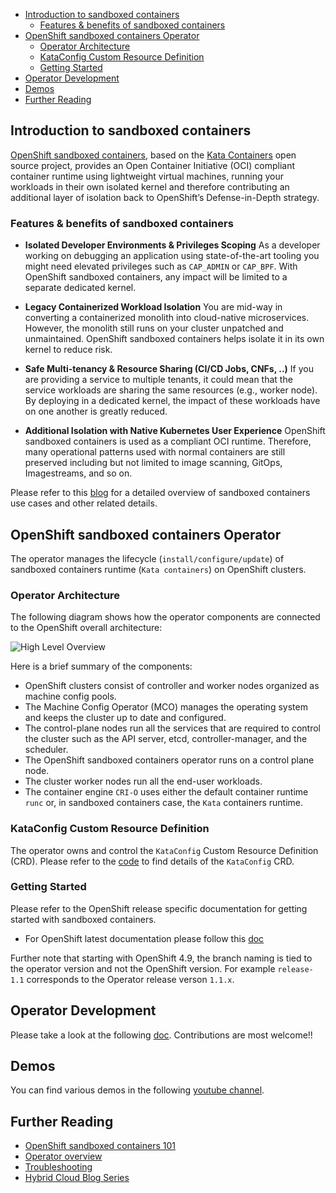<!-- TOC start -->
- [Introduction to sandboxed containers](#introduction-to-sandboxed-containers)
  * [Features & benefits of sandboxed containers](#features-benefits-of-sandboxed-containers)
- [OpenShift sandboxed containers Operator](#openshift-sandboxed-containers-operator)
  * [Operator Architecture](#operator-architecture)
  * [KataConfig Custom Resource Definition](#kataconfig-custom-resource-definition)
  * [Getting Started](#getting-started)
- [Operator Development](#operator-development)
- [Demos](#demos)
- [Further Reading](#further-reading)
<!-- TOC end -->


## Introduction to sandboxed containers

[OpenShift sandboxed containers](https://www.redhat.com/en/openshift-sandboxed-containers), based on the [Kata Containers](https://katacontainers.io/) open source project, provides an Open Container Initiative (OCI) compliant container runtime using lightweight virtual machines, running your workloads in their own isolated kernel and therefore contributing an additional layer of isolation back to OpenShift’s Defense-in-Depth strategy. 

### Features & benefits of sandboxed containers

- **Isolated Developer Environments & Privileges Scoping** 
As a developer working on debugging an application using state-of-the-art tooling you might need elevated privileges such as `CAP_ADMIN` or `CAP_BPF`. With OpenShift sandboxed containers, any impact will be limited to a separate dedicated kernel.

- **Legacy Containerized Workload Isolation** 
You are mid-way in converting a containerized monolith into cloud-native microservices. However, the monolith still runs on your cluster unpatched and unmaintained. OpenShift sandboxed containers helps isolate it in its own kernel to reduce risk.

- **Safe Multi-tenancy & Resource Sharing (CI/CD Jobs, CNFs, ..)** 
If you are providing a service to multiple tenants, it could mean that the service workloads are sharing the same resources (e.g., worker node). By deploying in a dedicated kernel, the impact of these workloads have on one another is greatly reduced.

- **Additional Isolation with Native Kubernetes User Experience**
OpenShift sandboxed containers is used as a compliant OCI runtime. Therefore, many operational patterns used with normal containers are still preserved including but not limited to image scanning, GitOps, Imagestreams, and so on.

Please refer to this [blog](https://cloud.redhat.com/blog/the-dawn-of-openshift-sandboxed-containers-overview) for a detailed overview of sandboxed containers use cases and other related details.

## OpenShift sandboxed containers Operator

The operator manages the lifecycle (`install/configure/update`) of sandboxed containers runtime (`Kata containers`) on OpenShift clusters.

### Operator Architecture

The following diagram shows how the operator components are connected to the OpenShift overall architecture:

![High Level Overview](./docs/arch.png)


Here is a brief summary of the components:

- OpenShift clusters consist of controller and worker nodes organized as  machine config pools. 
- The Machine Config Operator (MCO) manages the operating system and keeps the cluster up to date and configured.
- The control-plane nodes run all the services that are required to control the cluster such as the API server, etcd, controller-manager, and the scheduler. 
- The OpenShift sandboxed containers operator runs on a control plane node.
- The cluster worker nodes run all the end-user workloads. 
- The container engine `CRI-O` uses either the default container runtime `runc` or, in sandboxed containers case, the `Kata` containers runtime.

### KataConfig Custom Resource Definition

The operator owns and control the `KataConfig` Custom Resource Definition (CRD).
Please refer to the [code](https://github.com/openshift/sandboxed-containers-operator/blob/main/api/v1/kataconfig_types.go) to find details of the `KataConfig` CRD.

### Getting Started

Please refer to the OpenShift release specific documentation for getting started with sandboxed containers. 
- For OpenShift latest documentation please follow this [doc](https://docs.openshift.com/container-platform/latest/sandboxed_containers/deploying-sandboxed-container-workloads.html)

Further note that starting with OpenShift 4.9, the branch naming is tied to the operator version and not the OpenShift version.
For example `release-1.1` corresponds to the Operator release verson `1.1.x`.

## Operator Development

Please take a look at the following [doc](./docs/DEVELOPMENT.md). 
Contributions are most welcome!!

## Demos

You can find various demos in the following [youtube channel](https://www.youtube.com/channel/UC6PCt2zbug9cF4SpnMrE68A).

## Further Reading

- [OpenShift sandboxed containers 101](https://cloud.redhat.com/blog/openshift-sandboxed-containers-101)
- [Operator overview](https://cloud.redhat.com/blog/openshift-sandboxed-containers-operator-from-zero-to-hero-the-hard-way)
- [Troubleshooting](https://cloud.redhat.com/blog/sandboxed-containers-operator-from-zero-to-hero-the-hard-way-part-2)
- [Hybrid Cloud Blog Series](https://www.redhat.com/en/openshift-sandboxed-containers)
